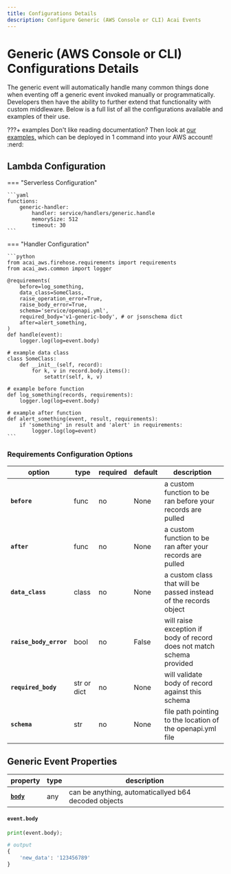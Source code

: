 ```yaml
---
title: Configurations Details
description: Configure Generic (AWS Console or CLI) Acai Events
---
```


# Generic (AWS Console or CLI) Configurations Details

The generic event will automatically handle many common things done when eventing off a generic event invoked manually or programmatically. 
Developers then have the ability to further extend that functionality with custom middleware. 
Below is a full list of all the configurations available and examples of their use.

???+ examples
    Don't like reading documentation? Then look at 
    [our examples,](https://github.com/syngenta/acai-python-docs/blob/main/examples/generic) which can be deployed 
    in 1 command into your AWS account! :nerd:

## Lambda Configuration

=== "Serverless Configuration"

    ```yaml
    functions:
        generic-handler:
            handler: service/handlers/generic.handle
            memorySize: 512
            timeout: 30
    ```

=== "Handler Configuration"

    ```python
    from acai_aws.firehose.requirements import requirements
    from acai_aws.common import logger

    @requirements(
        before=log_something,
        data_class=SomeClass,
        raise_operation_error=True,
        raise_body_error=True,
        schema='service/openapi.yml',
        required_body='v1-generic-body', # or jsonschema dict
        after=alert_something,
    )
    def handle(event):
        logger.log(log=event.body)
    
    # example data class
    class SomeClass:
        def __init__(self, record):
            for k, v in record.body.items():
                setattr(self, k, v)

    # example before function
    def log_something(records, requirements):
        logger.log(log=event.body) 

    # example after function
    def alert_something(event, result, requirements):
        if 'something' in result and 'alert' in requirements:
            logger.log(log=event)
    ```

### Requirements Configuration Options

| option                      | type        | required | default                           | description                                                               |
|-----------------------------|-------------|----------|-----------------------------------|---------------------------------------------------------------------------|
| **`before`**                | func        | no       | None                              | a custom function to be ran before your records are pulled                |
| **`after`**                 | func        | no       | None                              | a custom function to be ran after your records are pulled                 |
| **`data_class`**            | class       | no       | None                              | a custom class that will be passed instead of the records object          |
| **`raise_body_error`**      | bool        | no       | False                             | will raise exception if body of record does not match schema provided     |
| **`required_body`**         | str or dict | no       | None                              | will validate body of record against this schema                          |
| **`schema`**                | str         | no       | None                              | file path pointing to the location of the openapi.yml file                |

## Generic Event Properties

| property                                                                     | type   | description                                          |
|------------------------------------------------------------------------------|--------|------------------------------------------------------|
| **[`body`](/acai-python-docs/firehose/#recordbody)**                               | any    | can be anything, automaticallyed b64 decoded objects |


#### `event.body`

```python
print(event.body);

# output
{
    'new_data': '123456789'
}
```